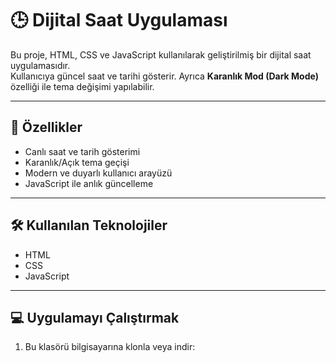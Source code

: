 # 🕒 Dijital Saat Uygulaması

Bu proje, HTML, CSS ve JavaScript kullanılarak geliştirilmiş bir dijital saat uygulamasıdır.  
Kullanıcıya güncel saat ve tarihi gösterir. Ayrıca **Karanlık Mod (Dark Mode)** özelliği ile tema değişimi yapılabilir.

---

## 🚀 Özellikler

- Canlı saat ve tarih gösterimi
- Karanlık/Açık tema geçişi
- Modern ve duyarlı kullanıcı arayüzü
- JavaScript ile anlık güncelleme

---

## 🛠️ Kullanılan Teknolojiler

- HTML
- CSS
- JavaScript

---

## 💻 Uygulamayı Çalıştırmak

1. Bu klasörü bilgisayarına klonla veya indir:
